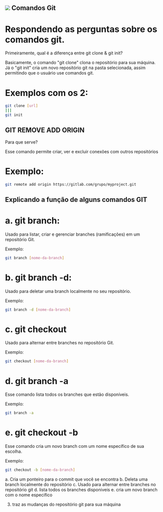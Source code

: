 ## <img src="https://skillicons.dev/icons?i=git" /> Comandos Git 

# Respondendo as perguntas sobre os comandos git.

Primeiramente, qual é a diferença entre git clone & git init?

Basicamente, o comando "git clone" clona o repositório para sua máquina.
Já o "git init" cria um novo repositório git na pasta selecionada, assim permitindo que o usuário use comandos git.

# Exemplos com os 2:

```sh
git clone [url]
|||
git init 
```

## GIT REMOVE ADD ORIGIN

Para que serve? 

Esse comando permite criar, ver e excluir conexões com outros repositórios

# Exemplo:

```sh
git remote add origin https://gitlab.com/grupo/myproject.git
```

## Explicando a função de alguns comandos GIT

# a. git branch: 

Usado para listar, criar e gerenciar branches (ramificações) em um repositório Git.

Exemplo:

```sh
git branch [nome-da-branch]
```
# b. git branch -d:

Usado para deletar uma branch localmente no seu repositório.

Exemplo:

```sh
git branch -d [nome-da-branch]
```

# c. git checkout

Usado para alternar entre branches no repositório Git.

Exemplo:

```sh
git checkout [nome-da-branch]
```

# d. git branch -a

Esse comando lista todos os branches que estão disponíveis.

Exemplo:

```sh
git branch -a
```

# e. git checkout -b

Esse comando cria um novo branch com um nome específico de sua escolha.

Exemplo:

```sh
git checkout -b [nome-da-branch]
```

a. Cria um ponteiro para o commit que você se encontra
b. Deleta uma branch localmente do repositório
c. Usado para alternar entre branches no repositório git
d. lista todos os branches disponiveis
e. cria um novo branch com o nome especifico

3) traz as mudanças do repositório git para sua máquina
